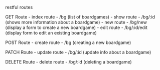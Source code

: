 
restful routes

GET Route
    - index route - /bg (list of boardgames)
    - show route - /bg/:id (shows more information about a boardgame)
    - new route - /bg/new (display a form to create a new boardgame)
    - edit route - /bg/:id/edit (display form to edit an existing boardgame)  

POST Route
    - create route - /bg (creating a new boardgame)

PATCH Route
    - update route - /bg/:id (update info about a boardgame)

DELETE Route
    - delete route - /bg/:id (deleting a boardgame)